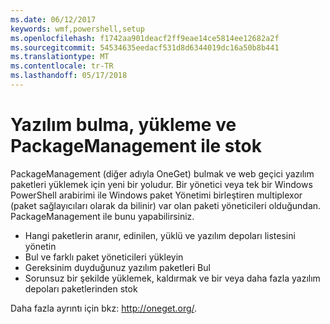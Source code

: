 ```yaml
---
ms.date: 06/12/2017
keywords: wmf,powershell,setup
ms.openlocfilehash: f1742aa901deacf2ff9eae14ce5814ee12682a2f
ms.sourcegitcommit: 54534635eedacf531d8d6344019dc16a50b8b441
ms.translationtype: MT
ms.contentlocale: tr-TR
ms.lasthandoff: 05/17/2018
---
```

# <a name="software-discovery-install-and-inventory-with-packagemanagement"></a>Yazılım bulma, yükleme ve PackageManagement ile stok

PackageManagement (diğer adıyla OneGet) bulmak ve web geçici yazılım paketleri yüklemek için yeni bir yoludur. Bir yönetici veya tek bir Windows PowerShell arabirimi ile Windows paket Yönetimi birleştiren multiplexor (paket sağlayıcıları olarak da bilinir) var olan paketi yöneticileri olduğundan. PackageManagement ile bunu yapabilirsiniz.

-   Hangi paketlerin aranır, edinilen, yüklü ve yazılım depoları listesini yönetin
-   Bul ve farklı paket yöneticileri yükleyin
-   Gereksinim duyduğunuz yazılım paketleri Bul
-   Sorunsuz bir şekilde yüklemek, kaldırmak ve bir veya daha fazla yazılım depoları paketlerinden stok

Daha fazla ayrıntı için bkz: http://oneget.org/.

